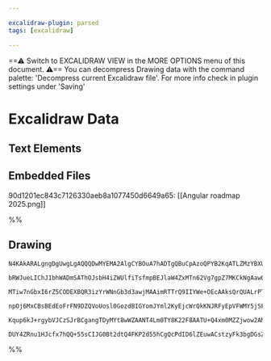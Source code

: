 ```yaml
---

excalidraw-plugin: parsed
tags: [excalidraw]

---
```

==⚠  Switch to EXCALIDRAW VIEW in the MORE OPTIONS menu of this document. ⚠== You can decompress Drawing data with the command palette: 'Decompress current Excalidraw file'. For more info check in plugin settings under 'Saving'


# Excalidraw Data

## Text Elements
## Embedded Files
90d1201ec843c7126330aeb8a1077450d6649a65: [[Angular roadmap 2025.png]]

%%
## Drawing
```compressed-json
N4KAkARALgngDgUwgLgAQQQDwMYEMA2AlgCYBOuA7hADTgQBuCpAzoQPYB2KqATLZMzYBXUtiRoIACyhQ4zZAHoFAc0JRJQgEYA6bGwC2CgF7N6hbEcK4OCtptbErHALRY8RMpWdx8Q1TdIEfARcZgRmBShcZQUebQBGABZtAAYaOiCEfQQOKGZuAG1wMFAwMogSbikUgBU2AFUAeRqAaXSyyFhEKsJ9aKR+csxuZ0SANgB2bR4AVkHIGBHEngBm

bRWJueLIChJ1bhWADmSAThOJsbH4iZWUlfiTsfmpBEJlaW4ZxMTn62Vg7gpZ7MKCkNgAawQAGE2Pg2KQqqDrMw4LhArl2uVNLhsODlGChBxiDC4QiJEiOCi0TkoJjIAAzQj4fAAZVgAIkkhxGkCdIgILBkIA6ntJNx4sDQRCEGyYBz0IIPHyCe8OOF8mgJdsIGxUdg1ItNSkgdqCUS1cwNagOEJmcCEAhiNxLilEidnowWOwuJrDisPUxWJwAHKc

MTiw7nGbxI6rZ5CODEXBQR3izYrWNnGb3d3awjMAAimRTTrQ9IIYWe+OEcAAksQrQUALrPTTCIkAUWC2VyjZb2qIHHB3BtdoHbFxqbLFYQz0ZwXrVROKWI8R4KXiCGwxxW2Ama7GGZSuAQmkOuHiKQmE0SMxXlzduDGMz5zHc4lQRQ6YC13/i237DoKiJLAqlwNJigAX3AQCIFwOA4DZZMP1KTpJCyD8ICId5aUGBhCAQCgACEcTxM1iVheEqgAY

npOj6MxCBsBEdEoFrFN9DZQVoUosl0GozdBIGYomJYml2KyEjcWrQkKNJRFyEpVFWMY5jSFYiT9AAMSZVl2UwxVKjwtSNI4rjpRFYh9jQPgRJM8SzKlSFZXlflYSMuyxNyTSACVhFVdVxWMry2I4xo9QNcVjWC9SHKyLTOCgLTcH0JlDVQLZyns7yOIS3IWUIIwP3XGLTKyGosCgABBbCfXQYJ6VwzzYpyrIkNIar1LYCh0NwUtrVtfBSri/QOyJ

Kqup6kJ+rgybVJCzSJrBCgangTDyMYt8wWZAANT4Lm0TY8K22F8AATU+Q4xm0MZZjwow2AMbhUMgegCCED9/zKSDhta/Q/Nki0rQgDa8PxEgCqK7gSpE8HiDZBA4E+MHSBIABZNhiAQMbcE0YJ+vLfBK1h1G5KotAXogIjYRm0hlGxAAKHhrmoXgWbZiZWZSbQZgASj5HyEGUW00SqOnGdWIFeFuVnJa5nn+ag36oHMyFwqgb0rVHIaRPpchskFk

DUY4ZRnu1HJcfx7hQQ+55sCIJG0Bt2dtQ4FKP2d55hCgQcPdID6lZEuwACstzyFk3bgDGsZxvGp1QQnifKHENcYOpYTNoCugMzJsA1zg+WYkEDFW7o0G1544UnAmZznMFONz/O6sTl2gPwUJqrzwg08e/AR0GqDwB+uh53CZ7oMgoA==
```
%%